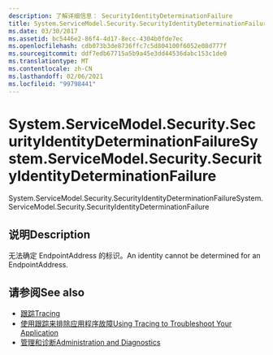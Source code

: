 ```yaml
---
description: 了解详细信息： SecurityIdentityDeterminationFailure
title: System.ServiceModel.Security.SecurityIdentityDeterminationFailure
ms.date: 03/30/2017
ms.assetid: bc5446e2-86f4-4d17-8ecc-4304b0fde7ec
ms.openlocfilehash: cdb073b3de8736ffc7c5d804100f6052e08d777f
ms.sourcegitcommit: ddf7edb67715a5b9a45e3dd44536dabc153c1de0
ms.translationtype: MT
ms.contentlocale: zh-CN
ms.lasthandoff: 02/06/2021
ms.locfileid: "99798441"
---
```

# <a name="systemservicemodelsecuritysecurityidentitydeterminationfailure"></a><span data-ttu-id="093e0-103">System.ServiceModel.Security.SecurityIdentityDeterminationFailure</span><span class="sxs-lookup"><span data-stu-id="093e0-103">System.ServiceModel.Security.SecurityIdentityDeterminationFailure</span></span>

<span data-ttu-id="093e0-104">System.ServiceModel.Security.SecurityIdentityDeterminationFailure</span><span class="sxs-lookup"><span data-stu-id="093e0-104">System.ServiceModel.Security.SecurityIdentityDeterminationFailure</span></span>  
  
## <a name="description"></a><span data-ttu-id="093e0-105">说明</span><span class="sxs-lookup"><span data-stu-id="093e0-105">Description</span></span>  

 <span data-ttu-id="093e0-106">无法确定 EndpointAddress 的标识。</span><span class="sxs-lookup"><span data-stu-id="093e0-106">An identity cannot be determined for an EndpointAddress.</span></span>  
  
## <a name="see-also"></a><span data-ttu-id="093e0-107">请参阅</span><span class="sxs-lookup"><span data-stu-id="093e0-107">See also</span></span>

- [<span data-ttu-id="093e0-108">跟踪</span><span class="sxs-lookup"><span data-stu-id="093e0-108">Tracing</span></span>](index.md)
- [<span data-ttu-id="093e0-109">使用跟踪来排除应用程序故障</span><span class="sxs-lookup"><span data-stu-id="093e0-109">Using Tracing to Troubleshoot Your Application</span></span>](using-tracing-to-troubleshoot-your-application.md)
- [<span data-ttu-id="093e0-110">管理和诊断</span><span class="sxs-lookup"><span data-stu-id="093e0-110">Administration and Diagnostics</span></span>](../index.md)
